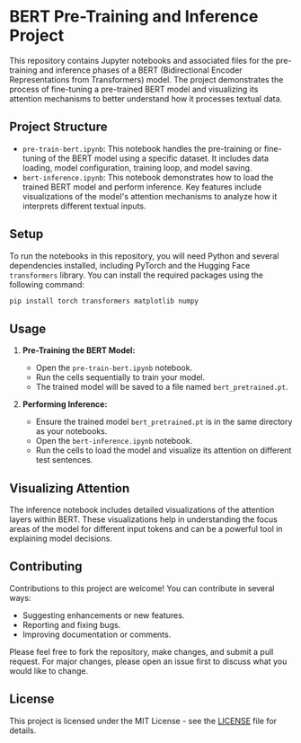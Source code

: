 
# BERT Pre-Training and Inference Project

This repository contains Jupyter notebooks and associated files for the pre-training and inference phases of a BERT (Bidirectional Encoder Representations from Transformers) model. The project demonstrates the process of fine-tuning a pre-trained BERT model and visualizing its attention mechanisms to better understand how it processes textual data.

## Project Structure

- `pre-train-bert.ipynb`: This notebook handles the pre-training or fine-tuning of the BERT model using a specific dataset. It includes data loading, model configuration, training loop, and model saving.
- `bert-inference.ipynb`: This notebook demonstrates how to load the trained BERT model and perform inference. Key features include visualizations of the model's attention mechanisms to analyze how it interprets different textual inputs.

## Setup

To run the notebooks in this repository, you will need Python and several dependencies installed, including PyTorch and the Hugging Face `transformers` library. You can install the required packages using the following command:

```bash
pip install torch transformers matplotlib numpy
```

## Usage

1. **Pre-Training the BERT Model:**
   - Open the `pre-train-bert.ipynb` notebook.
   - Run the cells sequentially to train your model.
   - The trained model will be saved to a file named `bert_pretrained.pt`.

2. **Performing Inference:**
   - Ensure the trained model `bert_pretrained.pt` is in the same directory as your notebooks.
   - Open the `bert-inference.ipynb` notebook.
   - Run the cells to load the model and visualize its attention on different test sentences.

## Visualizing Attention

The inference notebook includes detailed visualizations of the attention layers within BERT. These visualizations help in understanding the focus areas of the model for different input tokens and can be a powerful tool in explaining model decisions.

## Contributing

Contributions to this project are welcome! You can contribute in several ways:

- Suggesting enhancements or new features.
- Reporting and fixing bugs.
- Improving documentation or comments.

Please feel free to fork the repository, make changes, and submit a pull request. For major changes, please open an issue first to discuss what you would like to change.

## License

This project is licensed under the MIT License - see the [LICENSE](LICENSE) file for details.


